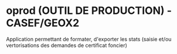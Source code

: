 # oprod (OUTIL DE PRODUCTION) - CASEF/GEOX2

Application permettant de formater, d'exporter les stats (saisie et/ou vertorisations des demandes de certificat foncier)
